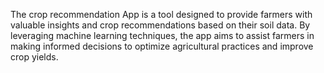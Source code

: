 The crop recommendation App is a tool designed to provide farmers with valuable insights and crop recommendations based on their soil data.
By leveraging machine learning techniques, the app aims to assist farmers in making informed decisions to optimize agricultural practices and improve crop yields.
